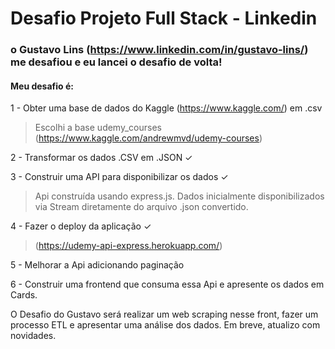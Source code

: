 # Desafio Projeto Full Stack - Linkedin

### o Gustavo Lins (https://www.linkedin.com/in/gustavo-lins/) me desafiou e eu lancei o desafio de volta!

#### Meu desafio é:

1 - Obter uma base de dados do Kaggle (https://www.kaggle.com/) em .csv

> Escolhi a base udemy_courses (https://www.kaggle.com/andrewmvd/udemy-courses)

2 - Transformar os dados .CSV em .JSON ✓

3 - Construir uma API para disponibilizar os dados ✓

> Api construída usando express.js. Dados inicialmente disponibilizados via Stream diretamente do arquivo .json convertido.

4 - Fazer o deploy da aplicação ✓

> (https://udemy-api-express.herokuapp.com/)

5 - Melhorar a Api adicionando paginação

6 - Construir uma frontend que consuma essa Api e apresente os dados em Cards.

O Desafio do Gustavo será realizar um web scraping nesse front, fazer um processo ETL e apresentar uma análise dos dados. Em breve, atualizo com novidades.
